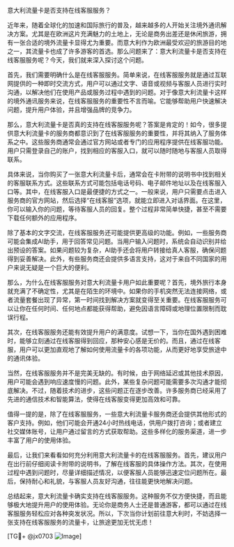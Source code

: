 意大利流量卡是否支持在线客服服务？

近年来，随着全球化的加速和国际旅行的普及，越来越多的人开始关注境外通讯解决方案。尤其是在欧洲这片充满魅力的土地上，无论是商务出差还是休闲旅游，拥有一张合适的境外流量卡显得尤为重要。而意大利作为欧洲最受欢迎的旅游目的地之一，其流量卡也成了许多游客的首选。那么问题来了：意大利流量卡是否支持在线客服服务呢？今天，我们就来深入探讨这个问题。

首先，我们需要明确什么是在线客服服务。简单来说，在线客服服务就是通过互联网提供的一种即时交流方式，用户可以通过文字、语音或视频与客服人员进行实时沟通，以解决他们在使用产品或服务过程中遇到的问题。对于像意大利流量卡这样的境外通讯服务来说，在线客服服务的重要性不言而喻。它能够帮助用户快速解决问题，提升用户体验，并且增强品牌的竞争力。

那么，意大利流量卡是否真的支持在线客服服务呢？答案是肯定的！如今，很多提供意大利流量卡的服务商都意识到了在线客服服务的重要性，并将其纳入了服务体系之中。这些服务商通常会通过官方网站或者专门的应用程序提供在线客服功能。用户只需登录自己的账户，找到相应的客服入口，就可以随时随地与客服人员取得联系。

具体来说，当你购买了一张意大利流量卡后，通常会在卡附带的说明书中找到相关的客服联系方式。这些联系方式可能包括电话号码、电子邮件地址以及在线客服入口等。其中，在线客服入口是最便捷的方式之一。一般来说，用户只需要点击进入服务商的官方网站，然后选择“在线客服”选项，就能立即进入对话界面。在这里，你可以输入你的问题，等待客服人员的回复。整个过程非常简单快捷，甚至不需要下载任何额外的应用程序。

除了基本的文字交流，在线客服服务还可能提供更高级的功能。例如，一些服务商可能会集成AI助手，用于回答常见问题。当用户输入问题时，系统会自动识别并给出预设的答案。如果问题较为复杂，AI助手还会将用户转接给真人客服，确保问题得到妥善解决。此外，有些服务商还会提供多语言支持，这对于来自不同国家的用户来说无疑是一个巨大的便利。

那么，为什么在线客服服务对意大利流量卡用户如此重要呢？首先，境外旅行本身就充满了不确定性，尤其是在陌生的环境中。如果你的手机突然无法连接网络，或者流量套餐出现了异常，第一时间找到解决方案就变得至关重要。在线客服服务可以让你在任何时间、任何地点都能获得帮助，避免因语言障碍或地理位置限制而耽误行程。

其次，在线客服服务还能有效提升用户的满意度。试想一下，当你在国外遇到困难时，能够立刻通过在线客服得到回应，那种安心感是无价的。而且，通过在线客服，用户可以更加直观地了解如何使用流量卡的各项功能，从而更好地享受旅途中的通讯体验。

当然，在线客服服务并不是完美无缺的。有时候，由于网络延迟或其他技术原因，用户可能会遇到响应速度慢的问题。此外，某些复杂问题可能需要多次沟通才能彻底解决。不过，随着技术的进步，这些问题正在逐步改善。许多服务商已经采用了先进的通信技术和智能算法，使得在线客服变得更加高效和可靠。

值得一提的是，除了在线客服服务，一些意大利流量卡服务商还会提供其他形式的客户支持。例如，他们可能会开通24小时热线电话，供用户拨打咨询；或者建立社交媒体账号，让用户通过留言的方式获取帮助。这些多样化的服务渠道，进一步丰富了用户的使用体验。

最后，让我们来看看如何充分利用意大利流量卡的在线客服服务。首先，建议用户在出行前仔细阅读卡附带的说明书，了解在线客服的具体操作方法。其次，在使用过程中遇到问题时，尽量详细描述情况，以便客服人员能够迅速定位问题所在。最后，保持耐心和礼貌，与客服人员友好沟通，往往能更快地解决问题。

总结起来，意大利流量卡确实支持在线客服服务。这种服务不仅方便快捷，而且能够极大地提升用户的使用体验。无论你是商务人士还是普通游客，都可以通过在线客服服务轻松应对各种突发状况。所以，下次当你计划前往意大利时，不妨选择一张支持在线客服服务的流量卡，让旅途更加无忧无虑！

[TG💪+ @jx0703 ![Image](https://github.com/user-attachments/assets/dbca1d08-cadb-493c-b0ec-ad6f7a83f270)]